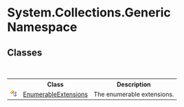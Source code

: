 # System.Collections.Generic Namespace

## Classes
&nbsp;<table><tr><th></th><th>Class</th><th>Description</th></tr><tr><td>![Public class](media/pubclass.gif "Public class")</td><td><a href="T_System_Collections_Generic_EnumerableExtensions">EnumerableExtensions</a></td><td>
The enumerable extensions.</td></tr></table>&nbsp;
